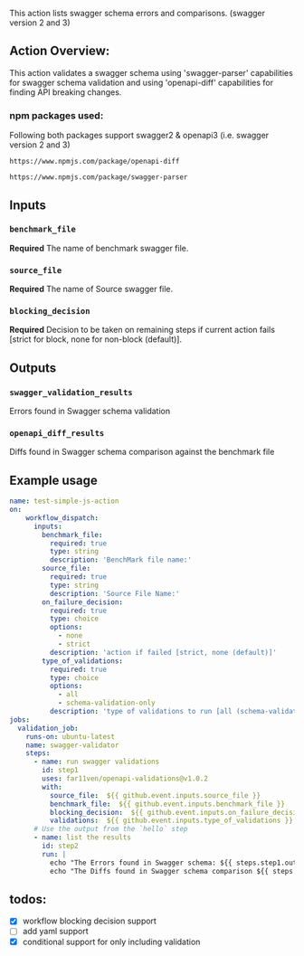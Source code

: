 This action lists swagger schema errors and comparisons. (swagger version 2 and 3)

## Action Overview:
This action validates a swagger schema using 'swagger-parser' capabilities for swagger schema validation and using 'openapi-diff' capabilities for finding API breaking changes.


### npm packages used:
Following both packages support swagger2 & openapi3 (i.e. swagger version 2 and 3)

```
https://www.npmjs.com/package/openapi-diff

https://www.npmjs.com/package/swagger-parser
```

## Inputs

### `benchmark_file`

**Required** The name of benchmark swagger file.

### `source_file`

**Required** The name of Source swagger file.

### `blocking_decision`

**Required** Decision to be taken on remaining steps if current action fails [strict for block, none for non-block (default)].


## Outputs

### `swagger_validation_results`
Errors found in Swagger schema validation

### `openapi_diff_results`
Diffs found in Swagger schema comparison against the benchmark file

## Example usage

```yaml
name: test-simple-js-action
on:
    workflow_dispatch:
      inputs:
        benchmark_file:
          required: true
          type: string
          description: 'BenchMark file name:'
        source_file:
          required: true
          type: string
          description: 'Source File Name:'
        on_failure_decision:
          required: true
          type: choice
          options:
            - none
            - strict
          description: 'action if failed [strict, none (default)]'
        type_of_validations:
          required: true
          type: choice
          options:
            - all
            - schema-validation-only
          description: 'type of validations to run [all (schema-validation + schema-diff) (default), schema-validation-only ]'
jobs:
  validation_job:
    runs-on: ubuntu-latest
    name: swagger-validator
    steps:
      - name: run swagger validations
        id: step1
        uses: far11ven/openapi-validations@v1.0.2
        with:
          source_file:  ${{ github.event.inputs.source_file }}
          benchmark_file:  ${{ github.event.inputs.benchmark_file }}
          blocking_decision:  ${{ github.event.inputs.on_failure_decision }}
          validations:  ${{ github.event.inputs.type_of_validations }}
      # Use the output from the `hello` step
      - name: list the results
        id: step2
        run: |
          echo "The Errors found in Swagger schema: ${{ steps.step1.outputs.swagger_validation_results }}"
          echo "The Diffs found in Swagger schema comparison ${{ steps.step1.outputs.openapi_diff_results }}"

```

## todos:

- [x] workflow blocking decision support
- [ ] add yaml support
- [x] conditional support for only including validation